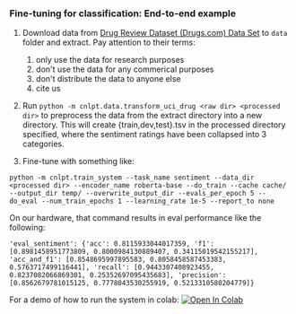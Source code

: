 ### Fine-tuning for classification: End-to-end example
1. Download data from [Drug Review Dataset (Drugs.com) Data Set](https://archive.ics.uci.edu/ml/datasets/Drug+Review+Dataset+%28Drugs.com%29) to `data` folder and extract. Pay attention to their terms:
   1. only use the data for research purposes
   2. don't use the data for any commerical purposes
   3. don't distribute the data to anyone else
   4. cite us

2. Run ```python -m cnlpt.data.transform_uci_drug <raw dir> <processed dir>``` to preprocess the data from the extract directory into a new directory. This will create {train,dev,test}.tsv in the processed directory specified, where the sentiment ratings have been collapsed into 3 categories.

3. Fine-tune with something like: 

```python -m cnlpt.train_system --task_name sentiment --data_dir <processed dir> --encoder_name roberta-base --do_train --cache cache/ --output_dir temp/ --overwrite_output_dir --evals_per_epoch 5 --do_eval --num_train_epochs 1 --learning_rate 1e-5 --report_to none```

On our hardware, that command results in eval performance like the following:

```'eval_sentiment': {'acc': 0.8115933044017359, 'f1': [0.8981458951773809, 0.8000984130889407, 0.34115019542155217], 'acc_and_f1': [0.8548695997895583, 0.8058458587453383, 0.5763717499116441], 'recall': [0.9443307408923455, 0.8237082066869301, 0.25352697095435683], 'precision': [0.8562679781015125, 0.7778043530255919, 0.5213310580204779]}```

For a demo of how to run the system in colab: [![Open In Colab](https://colab.research.google.com/assets/colab-badge.svg)](https://colab.research.google.com/drive/1IVT53DBwFxLKftpIn5iKtF0g4xb9yuxm?usp=sharing)